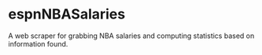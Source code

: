 # espnNBASalaries
A web scraper for grabbing NBA salaries and computing statistics based on information found.
